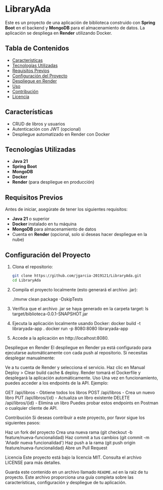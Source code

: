 # LibraryAda

Este es un proyecto de una aplicación de biblioteca construido con **Spring Boot** en el backend y **MongoDB** para el almacenamiento de datos. La aplicación se despliega en **Render** utilizando Docker.

## Tabla de Contenidos

- [Características](#características)
- [Tecnologías Utilizadas](#tecnologías-utilizadas)
- [Requisitos Previos](#requisitos-previos)
- [Configuración del Proyecto](#configuración-del-proyecto)
- [Despliegue en Render](#despliegue-en-render)
- [Uso](#uso)
- [Contribución](#contribución)
- [Licencia](#licencia)

## Características

- CRUD de libros y usuarios
- Autenticación con JWT (opcional)
- Despliegue automatizado en Render con Docker

## Tecnologías Utilizadas

- **Java 21**
- **Spring Boot**
- **MongoDB**
- **Docker**
- **Render** (para despliegue en producción)

## Requisitos Previos

Antes de iniciar, asegúrate de tener los siguientes requisitos:

- **Java 21** o superior
- **Docker** instalado en tu máquina
- **MongoDB** para almacenamiento de datos
- Cuenta en **Render** (opcional, solo si deseas hacer despliegue en la nube)

## Configuración del Proyecto

1. Clona el repositorio:

   ```bash
   git clone https://github.com/jgarcia-2019121/LibraryAda.git
   cd LibraryAda
2. Compila el proyecto localmente (esto generará el archivo .jar):
   
   ./mvnw clean package -DskipTests
   
3. Verifica que el archivo .jar se haya generado en la carpeta target:
   ls target/biblioteca-0.0.1-SNAPSHOT.jar

4. Ejecuta la aplicación localmente usando Docker:
   docker build -t libraryada-app .
   docker run -p 8080:8080 libraryada-app

5. Accede a la aplicación en http://localhost:8080.

Despliegue en Render
El despliegue en Render ya está configurado para ejecutarse automáticamente con cada push al repositorio. Si necesitas desplegar manualmente:

Ve a tu cuenta de Render y selecciona el servicio.
Haz clic en Manual Deploy > Clear build cache & deploy.
Render tomará el Dockerfile y desplegará la aplicación automáticamente.
Uso
Una vez en funcionamiento, puedes acceder a los endpoints de la API. Ejemplo:

GET /api/libros - Obtiene todos los libros
POST /api/libros - Crea un nuevo libro
PUT /api/libros/{id} - Actualiza un libro existente
DELETE /api/libros/{id} - Elimina un libro
Puedes probar estos endpoints en Postman o cualquier cliente de API.

Contribución
Si deseas contribuir a este proyecto, por favor sigue los siguientes pasos:

Haz un fork del proyecto
Crea una nueva rama (git checkout -b feature/nueva-funcionalidad)
Haz commit a tus cambios (git commit -m 'Añadir nueva funcionalidad')
Haz push a la rama (git push origin feature/nueva-funcionalidad)
Abre un Pull Request

Licencia
Este proyecto está bajo la licencia MIT. Consulta el archivo LICENSE para más detalles.

Guarda este contenido en un archivo llamado `README.md` en la raíz de tu proyecto. Este archivo proporciona una guía completa sobre las características, configuración y despliegue de tu aplicación.
